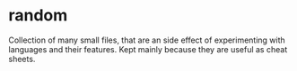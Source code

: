 # random
Collection of many small files, that are an side effect of experimenting with
languages and their features. Kept mainly because they are useful as cheat sheets.

